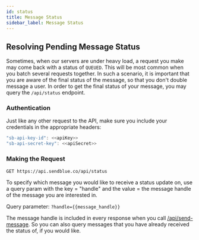 ```yaml
---
id: status
title: Message Status
sidebar_label: Message Status
---
```


## Resolving Pending Message Status
Sometimes, when our servers are under heavy load, a request you make may come back with a status of `QUEUED`. This will be most common when you batch several requests together. In such a scenario, it is important that you are aware of the final status of the message, so that you don't double message a user. In order to get the final status of your message, you may query the `/api/status` endpoint.

### Authentication
Just like any other request to the API, make sure you include your credentials in the appropriate headers:

```js
"sb-api-key-id": <<apiKey>>
"sb-api-secret-key": <<apiSecret>>
```

### Making the Request

`GET https://api.sendblue.co/api/status`

To specify which message you would like to receive a status update on, use a query param with the key = "handle" and the value = the message handle of the message you are interested in.

Query parameter: `?handle={{message_handle}}`

The message handle is included in every response when you call [/api/send-message](sending.md). So you can also query messages that you have already received the status of, if you would like.